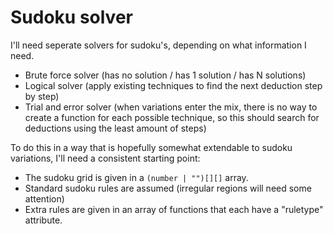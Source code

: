 # Sudoku solver

I'll need seperate solvers for sudoku's, depending on what information I need.
- Brute force solver (has no solution / has 1 solution / has N solutions)
- Logical solver (apply existing techniques to find the next deduction step by step)
- Trial and error solver (when variations enter the mix, there is no way to create a function for each possible technique, so this should search for deductions using the least amount of steps)

To do this in a way that is hopefully somewhat extendable to sudoku variations, I'll need a consistent starting point:
- The sudoku grid is given in a `(number | "")[][]` array. 
- Standard sudoku rules are assumed (irregular regions will need some attention)
- Extra rules are given in an array of functions that each have a "ruletype" attribute.

